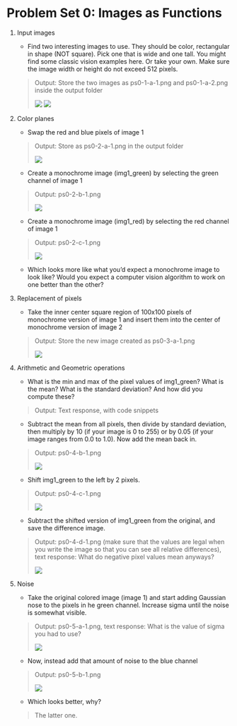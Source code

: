 # Problem Set 0: Images as Functions

1. Input images

    - Find two interesting images to use. They should be color, rectangular in shape (NOT square). Pick one that is wide and one tall.
You might find some classic vision examples here. Or take your own. Make sure the image width or height do not exceed 512 pixels.

    > Output: Store the two images as ps0-1-a-1.png and ps0-1-a-2.png inside the output folder
    >
    >![](https://github.com/YorkHe/CV_ProblemSets/blob/master/ps0_python/output/ps0-1-a-1.png?raw=true)
    >![](https://github.com/YorkHe/CV_ProblemSets/blob/master/ps0_python/output/ps0-1-a-2.png?raw=true)

2. Color planes
  
    - Swap the red and blue pixels of image 1

    > Output: Store as ps0-2-a-1.png in the output folder
    >
    > ![](https://github.com/YorkHe/CV_ProblemSets/blob/master/ps0_python/output/ps0-2-a-1.png?raw=true)
    
    - Create a monochrome image (img1_green) by selecting the green channel of image 1
    > Output: ps0-2-b-1.png
    >
    >![](https://github.com/YorkHe/CV_ProblemSets/blob/master/ps0_python/output/ps0-2-b-1.png?raw=true)

    - Create a monochrome image (img1_red) by selecting the red channel of image 1
    > Output: ps0-2-c-1.png
    >
    >![](https://github.com/YorkHe/CV_ProblemSets/blob/master/ps0_python/output/ps0-2-c-1.png?raw=true)

    - Which looks more like what you’d expect a monochrome image to look like? Would you expect a computer vision algorithm to work on one better than the other?

3. Replacement of pixels

    - Take the inner center square region of 100x100 pixels of monochrome version of image 1 and insert them into the center of monochrome version of image 2
    > Output: Store the new image created as ps0-3-a-1.png
    >
    >![](https://github.com/YorkHe/CV_ProblemSets/blob/master/ps0_python/output/ps0-3-a-1.png?raw=true)

4. Arithmetic and Geometric operations

    - What is the min and max of the pixel values of img1_green? What is the mean? What is the standard deviation?  And how did you compute these?
  
    > Output: Text response, with code snippets
  
    - Subtract the mean from all pixels, then divide by standard deviation, then multiply by 10 (if your image is 0 to 255) or by 0.05 (if your image ranges from 0.0 to 1.0). Now add the mean back in.
    >Output: ps0-4-b-1.png
    >
    >![](https://github.com/YorkHe/CV_ProblemSets/blob/master/ps0_python/output/ps0-4-b-1.png?raw=true)

    - Shift img1_green to the left by 2 pixels.
    >Output: ps0-4-c-1.png
    >
    >![](https://github.com/YorkHe/CV_ProblemSets/blob/master/ps0_python/output/ps0-4-c-1.png?raw=true)

    - Subtract the shifted version of img1_green from the original, and save the difference image.
    >Output: ps0-4-d-1.png (make sure that the values are legal when you write the image so that you can see all relative differences), text response: What do negative pixel values mean anyways?
    >
    >![](https://github.com/YorkHe/CV_ProblemSets/blob/master/ps0_python/output/ps0-4-d-1.png?raw=true)

5. Noise
    - Take the original colored image (image 1) and start adding Gaussian nose to the pixels in he green channel. Increase sigma until the noise is somewhat visible.
    > Output: ps0-5-a-1.png, text response: What is the value of sigma you had to use?
    >
    >![](https://github.com/YorkHe/CV_ProblemSets/blob/master/ps0_python/output/ps0-5-a-1.png?raw=true)
    
    - Now, instead add that amount of noise to the blue channel
    > Output: ps0-5-b-1.png
    >
    >![](https://github.com/YorkHe/CV_ProblemSets/blob/master/ps0_python/output/ps0-5-b-1.png?raw=true)
    
    - Which looks better, why?
    > The latter one.
    
    

